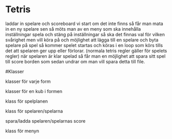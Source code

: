 # Tetris

laddar in spelare och scoreboard vi start
om det inte finns så får man mata in en ny spelare
sen så möts man av en meny som ska innehålla inställningar spela och stäng
på inställningar så ska det finnas val för vilken svårighet men vill köra på och möjlighet att lägga till en spelare och byta spelare
på spel så kommer spelet startas och köras i en loop som körs tills det att spelaren ger upp eller förlorar.
(normala tetris regler gäller för spelets regler)
när spelaren är klar spelad så får man en möjlighet att spara sitt spel till score borden som sedan undrar om man vill spara detta till file.

#Klasser

klasser för varje form

klasser för en kub i formen

klass för spelplanen

klass för spelaren/spelarna

spara/ladda spelaren/spelarnas score

klass för menyn
